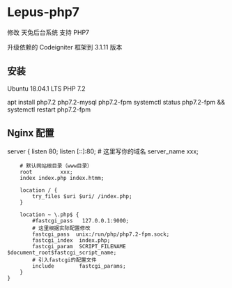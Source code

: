 # Lepus-php7
修改 天兔后台系统 支持 PHP7 

升级依赖的 Codeigniter 框架到 3.1.11 版本


## 安装

Ubuntu 18.04.1 LTS
PHP 7.2


apt install php7.2 php7.2-mysql php7.2-fpm
systemctl status php7.2-fpm && systemctl restart php7.2-fpm



## Nginx 配置

server {
        listen       80;
        listen       [::]:80;
        # 这里写你的域名
        server_name xxx;
        
        # 默认网站根目录（www目录）
        root         xxx;
	    index index.php index.htmm;

        location / {
	        try_files $uri $uri/ /index.php;
        }

        location ~ \.php$ {
            #fastcgi_pass   127.0.0.1:9000;
            # 这里根据实际配置修改
	        fastcgi_pass  unix:/run/php/php7.2-fpm.sock;
            fastcgi_index  index.php;
            fastcgi_param  SCRIPT_FILENAME  $document_root$fastcgi_script_name;
            # 引入fastcgi的配置文件
            include        fastcgi_params;
        }
    }
